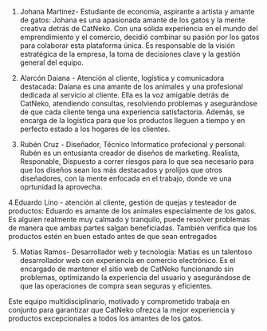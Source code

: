 1. Johana Martinez- Estudiante de economía, aspirante a artista y amante de gatos:
Johana es una apasionada amante de los gatos y la mente creativa detrás de CatNeko. Con una sólida experiencia en el mundo del emprendimiento y el comercio, decidió combinar su pasión por los gatos para colaborar esta plataforma única. Es responsable de la visión estratégica de la empresa, la toma de decisiones clave y la gestión general del equipo.


2. Alarcón Daiana - Atención al cliente, logística y comunicadora destacada:
Daiana es una amante de los animales y una profesional dedicada al servicio al cliente. Ella es la voz amigable detrás de CatNeko, atendiendo consultas, resolviendo problemas y asegurándose de que cada cliente tenga una experiencia satisfactoria. Además, se encarga de la logística para que los productos lleguen a tiempo y en perfecto estado a los hogares de los clientes.


3. Rubén Cruz - Diseñador, Técnico Informatico profecional y personal:
Rubén es un entusianta creador de diseños de marketing. Realista, Responable, Dispuesto a correr riesgos para lo que sea necesario para que los diseños sean los más destacados y prolijos que otros diseñadores, con la mente enfocada en el trabajo, donde ve una oprtunidad la aprovecha. 


4.Eduardo Lino - atención al cliente, gestión de quejas y testeador de productos:
Eduardo es amante de los animales especialmente de los gatos. Es alguien realmente muy calmado y tranquilo, puede resolver problemas de manera que ambas partes salgan beneficiadas. También verifica que los productos estén en buen estado antes de que sean entregados


5. Matias Ramos- Desarrollador web y tecnología:
Matias es un talentoso desarrollador web con experiencia en comercio electrónico. Es el encargado de mantener el sitio web de CatNeko funcionando sin problemas, optimizando la experiencia del usuario y asegurándose de que las operaciones de compra sean seguras y eficientes.



Este equipo multidisciplinario, motivado y comprometido trabaja en conjunto para garantizar que CatNeko ofrezca la mejor experiencia y productos excepcionales a todos los amantes de los gatos.
